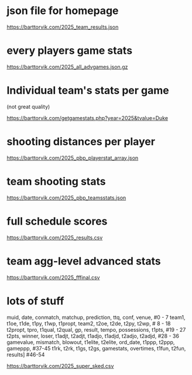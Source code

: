 # json file for homepage
https://barttorvik.com/2025_team_results.json

# every players game stats
https://barttorvik.com/2025_all_advgames.json.gz

# Individual team's stats per game
(not great quality)

https://barttorvik.com/getgamestats.php?year=2025&tvalue=Duke

# shooting distances per player
https://barttorvik.com/2025_pbp_playerstat_array.json

# team shooting stats
https://barttorvik.com/2025_pbp_teamsstats.json

# full schedule scores
https://barttorvik.com/2025_results.csv

# team agg-level advanced stats
https://barttorvik.com/2025_fffinal.csv

# lots of stuff
muid, date, conmatch, matchup, prediction, ttq, conf, venue, #0 - 7
team1, t1oe, t1de, t1py, t1wp, t1propt, team2, t2oe, t2de, t2py, t2wp, # 8 - 18
t2propt, tpro, t1qual, t2qual, gp, result, tempo, possessions, t1pts, #19 - 27
t2pts, winner, loser, t1adjt, t2adjt, t1adjo, t1adjd, t2adjo, t2adjd, #28 - 36
gamevalue, mismatch, blowout, t1elite, t2elite, ord_date, t1ppp, t2ppp, gameppp, #37-45
t1rk, t2rk, t1gs, t2gs, gamestats, overtimes, t1fun, t2fun, results] #46-54

https://barttorvik.com/2025_super_sked.csv